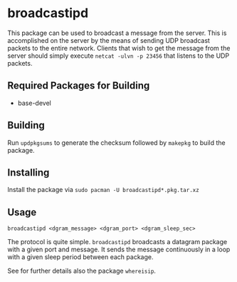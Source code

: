 broadcastipd
============
This package can be used to broadcast a message from the server.
This is accomplished on the server by the means of sending UDP broadcast packets to the entire network.
Clients that wish to get the message from the server should simply execute `netcat -ulvn -p 23456` that listens to the UDP packets.

Required Packages for Building
------------------------------
* base-devel

Building
--------
Run `updpkgsums` to generate the checksum followed by `makepkg` to build the package.

Installing
----------
Install the package via `sudo pacman -U broadcastipd*.pkg.tar.xz`

Usage
-----
`broadcastipd <dgram_message> <dgram_port> <dgram_sleep_sec>`

The protocol is quite simple. `broadcastipd` broadcasts a datagram package with a given port and message.
It sends the message continuously in a loop with a given sleep period between each package.

See for further details also the package `whereisip`.
